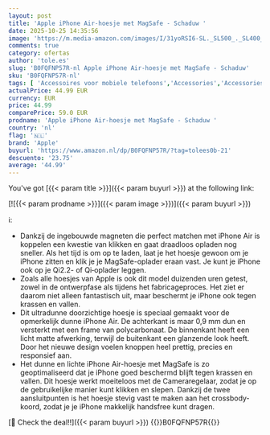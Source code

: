 ```yaml
---
layout: post
title: 'Apple iPhone Air-hoesje met MagSafe - Schaduw '
date: 2025-10-25 14:35:56
image: 'https://m.media-amazon.com/images/I/31yoRSI6-SL._SL500_._SL400_.jpg'
comments: true
category: ofertas
author: 'tole.es'
slug: 'B0FQFNP57R-nl Apple iPhone Air-hoesje met MagSafe - Schaduw'
sku: 'B0FQFNP57R-nl'
tags: [ 'Accessoires voor mobiele telefoons','Accessories','Accessories New','Apple producten','Arborist Merchandising Root','Basic-telefoonhoesjes','Elektronica','Hoesjes mobiele telefoon','Mobiele telefoons & communicatieproducten','Self Service','Special Features Stores','apple','be0c145d-645e-47ab-b638-53e8112e3d67_0','be0c145d-645e-47ab-b638-53e8112e3d67_2801','🇳🇱', ]
actualPrice: 44.99 EUR
currency: EUR
price: 44.99
comparePrice: 59.0 EUR
prodname: 'Apple iPhone Air-hoesje met MagSafe - Schaduw '
country: 'nl'
flag: '🇳🇱'
brand: 'Apple'
buyurl: 'https://www.amazon.nl/dp/B0FQFNP57R/?tag=tolees0b-21'
descuento: '23.75'
average: '44.99'
---
```


You've got [{{< param title >}}]({{< param buyurl >}}) at the following link:

[![{{< param prodname >}}]({{< param image >}})]({{< param buyurl >}})

ℹ️:

- Dankzij de ingebouwde magneten die perfect matchen met iPhone Air is koppelen een kwestie van klikken en gaat draadloos opladen nog sneller. Als het tijd is om op te laden, laat je het hoesje gewoon om je iPhone zitten en klik je je MagSafe-oplader eraan vast. Je kunt je iPhone ook op je Qi2.2- of Qi‑oplader leggen.
- Zoals alle hoesjes van Apple is ook dit model duizenden uren getest, zowel in de ontwerpfase als tijdens het fabricageproces. Het ziet er daarom niet alleen fantastisch uit, maar beschermt je iPhone ook tegen krassen en vallen.
- Dit ultradunne doorzichtige hoesje is speciaal gemaakt voor de opmerkelijk dunne iPhone Air. De achterkant is maar 0,9 mm dun en versterkt met een frame van polycarbonaat. De binnenkant heeft een licht matte afwerking, terwijl de buitenkant een glanzende look heeft. Door het nieuwe design voelen knoppen heel prettig, precies en responsief aan.
- Het dunne en lichte iPhone Air-hoesje met MagSafe is zo geoptimaliseerd dat je iPhone goed beschermd blijft tegen krassen en vallen. Dit hoesje werkt moeiteloos met de Cameraregelaar, zodat je op de gebruikelijke manier kunt klikken en slepen. Dankzij de twee aansluitpunten is het hoesje stevig vast te maken aan het crossbody­koord, zodat je je iPhone makkelijk handsfree kunt dragen.

[🛒 Check the deal!!]({{< param buyurl >}})
{{<world>}}B0FQFNP57R{{</world>}}

